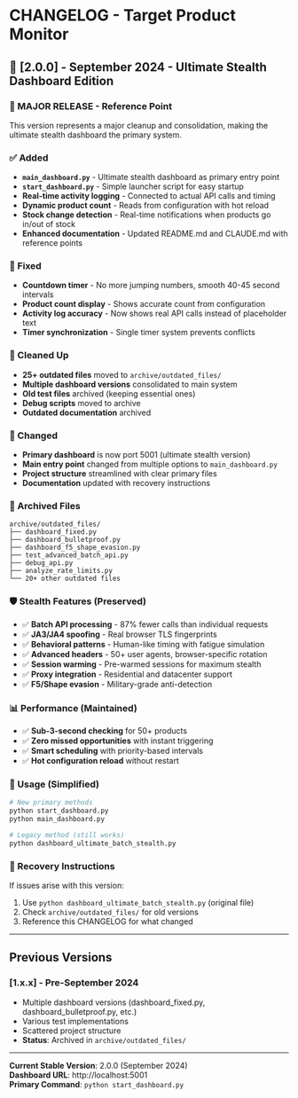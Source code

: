 # CHANGELOG - Target Product Monitor

## 🎯 [2.0.0] - September 2024 - Ultimate Stealth Dashboard Edition

### 🚀 MAJOR RELEASE - Reference Point

This version represents a major cleanup and consolidation, making the ultimate stealth dashboard the primary system.

### ✅ Added
- **`main_dashboard.py`** - Ultimate stealth dashboard as primary entry point
- **`start_dashboard.py`** - Simple launcher script for easy startup
- **Real-time activity logging** - Connected to actual API calls and timing
- **Dynamic product count** - Reads from configuration with hot reload
- **Stock change detection** - Real-time notifications when products go in/out of stock
- **Enhanced documentation** - Updated README.md and CLAUDE.md with reference points

### 🔧 Fixed
- **Countdown timer** - No more jumping numbers, smooth 40-45 second intervals
- **Product count display** - Shows accurate count from configuration
- **Activity log accuracy** - Now shows real API calls instead of placeholder text
- **Timer synchronization** - Single timer system prevents conflicts

### 🧹 Cleaned Up
- **25+ outdated files** moved to `archive/outdated_files/`
- **Multiple dashboard versions** consolidated to main system
- **Old test files** archived (keeping essential ones)
- **Debug scripts** moved to archive
- **Outdated documentation** archived

### 🔄 Changed
- **Primary dashboard** is now port 5001 (ultimate stealth version)
- **Main entry point** changed from multiple options to `main_dashboard.py`
- **Project structure** streamlined with clear primary files
- **Documentation** updated with recovery instructions

### 📁 Archived Files
```
archive/outdated_files/
├── dashboard_fixed.py
├── dashboard_bulletproof.py  
├── dashboard_f5_shape_evasion.py
├── test_advanced_batch_api.py
├── debug_api.py
├── analyze_rate_limits.py
└── 20+ other outdated files
```

### 🛡️ Stealth Features (Preserved)
- ✅ **Batch API processing** - 87% fewer calls than individual requests  
- ✅ **JA3/JA4 spoofing** - Real browser TLS fingerprints
- ✅ **Behavioral patterns** - Human-like timing with fatigue simulation
- ✅ **Advanced headers** - 50+ user agents, browser-specific rotation
- ✅ **Session warming** - Pre-warmed sessions for maximum stealth
- ✅ **Proxy integration** - Residential and datacenter support
- ✅ **F5/Shape evasion** - Military-grade anti-detection

### 📊 Performance (Maintained)
- ✅ **Sub-3-second checking** for 50+ products
- ✅ **Zero missed opportunities** with instant triggering
- ✅ **Smart scheduling** with priority-based intervals
- ✅ **Hot configuration reload** without restart

### 🚀 Usage (Simplified)
```bash
# New primary methods
python start_dashboard.py
python main_dashboard.py

# Legacy method (still works)  
python dashboard_ultimate_batch_stealth.py
```

### 🛟 Recovery Instructions
If issues arise with this version:
1. Use `python dashboard_ultimate_batch_stealth.py` (original file)
2. Check `archive/outdated_files/` for old versions
3. Reference this CHANGELOG for what changed

---

## Previous Versions

### [1.x.x] - Pre-September 2024
- Multiple dashboard versions (dashboard_fixed.py, dashboard_bulletproof.py, etc.)
- Various test implementations
- Scattered project structure
- **Status**: Archived in `archive/outdated_files/`

---

**Current Stable Version**: 2.0.0 (September 2024)  
**Dashboard URL**: http://localhost:5001  
**Primary Command**: `python start_dashboard.py`